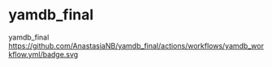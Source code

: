 # yamdb_final       
yamdb_final   
https://github.com/AnastasiaNB/yamdb_final/actions/workflows/yamdb_workflow.yml/badge.svg
